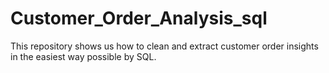 # Customer_Order_Analysis_sql
This repository shows us how to clean and extract customer order insights in the easiest way possible by SQL.

